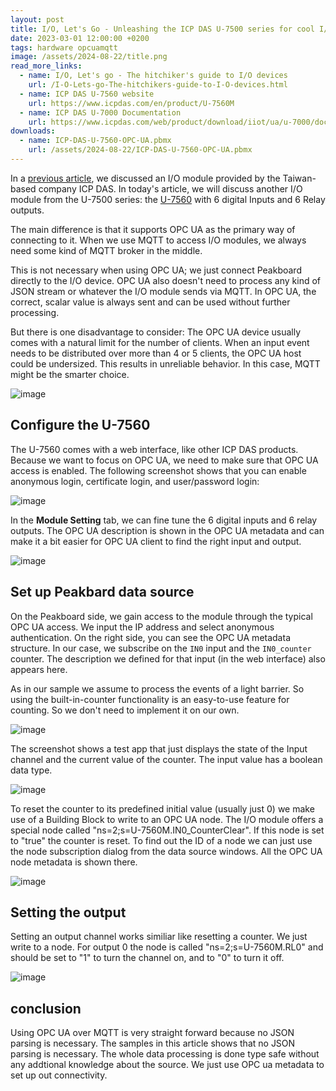 ```yaml
---
layout: post
title: I/O, Let's Go - Unleashing the ICP DAS U-7500 series for cool I/O action with OPC UA 
date: 2023-03-01 12:00:00 +0200
tags: hardware opcuamqtt
image: /assets/2024-08-22/title.png
read_more_links:
  - name: I/O, Let's go - The hitchiker's guide to I/O devices 
    url: /I-O-Lets-go-The-hitchikers-guide-to-I-O-devices.html
  - name: ICP DAS U-7560 website
    url: https://www.icpdas.com/en/product/U-7560M
  - name: ICP DAS U-7000 Documentation
    url: https://www.icpdas.com/web/product/download/iiot/ua/u-7000/document/user_manual/ua-io_user_manual_en.pdf
downloads:
  - name: ICP-DAS-U-7560-OPC-UA.pbmx
    url: /assets/2024-08-22/ICP-DAS-U-7560-OPC-UA.pbmx
---
```

In a [previous article](/I-O-Lets-Go-Unleashing-the-ICP-DAS-ET-2254-with-MQTT-and-Peakboard.html), we discussed an I/O module provided by the Taiwan-based company ICP DAS. In today's article, we will discuss another I/O module from the U-7500 series: the [U-7560](https://www.icpdas.com/en/product/U-7560M) with 6 digital Inputs and 6 Relay outputs.

The main difference is that it supports OPC UA as the primary way of connecting to it. When we use MQTT to access I/O modules, we always need some kind of MQTT broker in the middle.

This is not necessary when using OPC UA; we just connect Peakboard directly to the I/O device. OPC UA also doesn't need to process any kind of JSON stream or whatever the I/O module sends via MQTT. In OPC UA, the correct, scalar value is always sent and can be used without further processing.

But there is one disadvantage to consider: The OPC UA device usually comes with a natural limit for the number of clients. When an input event needs to be distributed over more than 4 or 5 clients, the OPC UA host could be undersized. This results in unreliable behavior. In this case, MQTT might be the smarter choice.

![image](/assets/2024-08-22/010.png)

## Configure the U-7560

The U-7560 comes with a web interface, like other ICP DAS products. Because we want to focus on OPC UA, we need to make sure that OPC UA access is enabled. The following screenshot shows that you can enable anonymous login, certificate login, and user/password login:

![image](/assets/2024-08-22/020.png)

In the **Module Setting** tab, we can fine tune the 6 digital inputs and 6 relay outputs. The OPC UA description is shown in the OPC UA metadata and can make it a bit easier for OPC UA client to find the right input and output.

![image](/assets/2024-08-22/030.png)

## Set up Peakbard data source

On the Peakboard side, we gain access to the module through the typical OPC UA access. We input the IP address and select anonymous authentication. On the right side, you can see the OPC UA metadata structure. In our case, we subscribe on the `IN0` input and the `IN0_counter` counter. The description we defined for that input (in the web interface) also appears here.

As in our sample we assume to process the events of a light barrier. So using the built-in-counter functionality is an easy-to-use feature for counting. So we don't need to implement it on our own.

![image](/assets/2024-08-22/040.png)

The screenshot shows a test app that just displays the state of the Input channel and the current value of the counter. The input value has a boolean data type.

![image](/assets/2024-08-22/050.png)

To reset the counter to its predefined initial value (usually just 0) we make use of a Building Block to write to an OPC UA node. The I/O module offers a special node called "ns=2;s=U-7560M.IN0_CounterClear". If this node is set to "true" the counter is reset. To find out the ID of a node we can just use the node subscription dialog from the data source windows. All the OPC UA node metadata is shown there.

![image](/assets/2024-08-22/060.png)

## Setting the output

Setting an output channel works similiar like resetting a counter. We just write to a node. For output 0 the node is called "ns=2;s=U-7560M.RL0" and should be set to "1" to turn the channel on, and to "0" to turn it off.

![image](/assets/2024-08-22/070.png)

## conclusion

Using OPC UA over MQTT is very straight forward because no JSON parsing is necessary. The samples in this article shows that no JSON parsing is necessary. The whole data processing is done type safe without any addtional knowledge about the source. We just use OPC ua metadata to set up out connectivity.  

